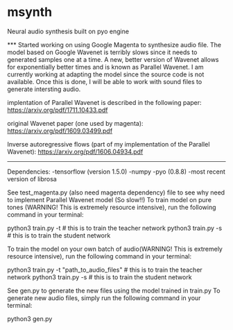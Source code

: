 # msynth
Neural audio synthesis built on pyo engine

*** Started working on using Google Magenta to synthesize audio file. The model based on Google Wavenet is terribly slows
since it needs to generated samples one at a time. A new, better version of Wavenet allows for exponentially better times and is known as Parallel Wavenet. I am currently working at adapting the model since the source code is not available. Once this is done, I will be able to work with sound files to generate intersting audio.

implentation of Parallel Wavenet is described in the following paper:
https://arxiv.org/pdf/1711.10433.pdf

original Wavenet paper (one used by magenta):
https://arxiv.org/pdf/1609.03499.pdf

Inverse autoregressive flows (part of my implementation of the Parallel Wavenet):
https://arxiv.org/pdf/1606.04934.pdf
***

Dependencies:
  -tensorflow (version 1.5.0)
  -numpy
  -pyo (0.8.8)
  -most recent version of librosa


See test_magenta.py (also need magenta dependency) file to see why need to implement Parallel Wavenet model (So slow!!)
To train model on pure tones (WARNING! This is extremely resource intensive), run the following command in your terminal:

  python3 train.py -t # this is to train the teacher network
  python3 train.py -s # this is to train the student network

To train the model on your own batch of audio(WARNING! This is extremely resource intensive), run the following command in your terminal:

  python3 train.py -t "path_to_audio_files" # this is to train the teacher network
  python3 train.py -s # this is to train the student network

See gen.py to generate the new files using the model trained in train.py
To generate new audio files, simply run the following command in your terminal:

  python3 gen.py 
